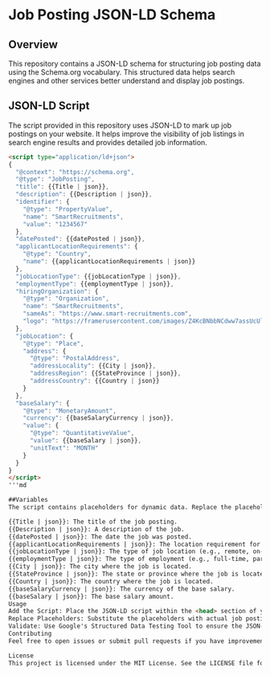 # Job Posting JSON-LD Schema

## Overview

This repository contains a JSON-LD schema for structuring job posting data using the Schema.org vocabulary. This structured data helps search engines and other services better understand and display job postings.

## JSON-LD Script

The script provided in this repository uses JSON-LD to mark up job postings on your website. It helps improve the visibility of job listings in search engine results and provides detailed job information.

```html
<script type="application/ld+json">
{
  "@context": "https://schema.org",
  "@type": "JobPosting",
  "title": {{Title | json}},
  "description": {{Description | json}},
  "identifier": {
    "@type": "PropertyValue",
    "name": "SmartRecruitments",
    "value": "1234567"
  },
  "datePosted": {{datePosted | json}},
  "applicantLocationRequirements": {
    "@type": "Country",
    "name": {{applicantLocationRequirements | json}}
  },
  "jobLocationType": {{jobLocationType | json}},
  "employmentType": {{employmentType | json}},
  "hiringOrganization": {
    "@type": "Organization",
    "name": "SmartRecruitments",
    "sameAs": "https://www.smart-recruitments.com",
    "logo": "https://framerusercontent.com/images/Z4KcBNbbNCdww7assUcUlcOHMz4.png?scale-down-to=512"
  },   
  "jobLocation": {
    "@type": "Place",
    "address": {
      "@type": "PostalAddress",
      "addressLocality": {{City | json}},
      "addressRegion": {{StateProvince | json}},
      "addressCountry": {{Country | json}}
    }
  },
  "baseSalary": {
    "@type": "MonetaryAmount",
    "currency": {{baseSalaryCurrency | json}},
    "value": {
      "@type": "QuantitativeValue",
      "value": {{baseSalary | json}},
      "unitText": "MONTH"
    }
  }
}
</script>
'''md

##Variables
The script contains placeholders for dynamic data. Replace the placeholders with actual values or variables as needed:

{{Title | json}}: The title of the job posting.
{{Description | json}}: A description of the job.
{{datePosted | json}}: The date the job was posted.
{{applicantLocationRequirements | json}}: The location requirement for the job.
{{jobLocationType | json}}: The type of job location (e.g., remote, on-site).
{{employmentType | json}}: The type of employment (e.g., full-time, part-time).
{{City | json}}: The city where the job is located.
{{StateProvince | json}}: The state or province where the job is located.
{{Country | json}}: The country where the job is located.
{{baseSalaryCurrency | json}}: The currency of the base salary.
{{baseSalary | json}}: The base salary amount.
Usage
Add the Script: Place the JSON-LD script within the <head> section of your HTML document.
Replace Placeholders: Substitute the placeholders with actual job posting data.
Validate: Use Google's Structured Data Testing Tool to ensure the JSON-LD markup is correctly implemented.
Contributing
Feel free to open issues or submit pull requests if you have improvements or suggestions. Contributions are welcome!

License
This project is licensed under the MIT License. See the LICENSE file for details.
